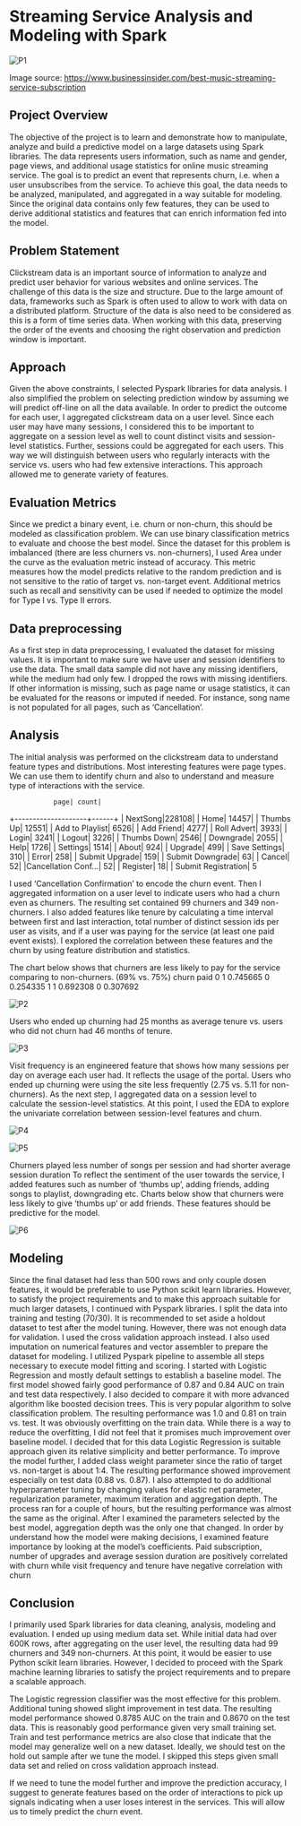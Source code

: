 # Streaming Service Analysis and Modeling with Spark

 ![P1](/images/intro.jpg)

Image source: https://www.businessinsider.com/best-music-streaming-service-subscription

## Project Overview
The objective of the project is to learn and demonstrate how to manipulate, analyze and build a predictive model on a large datasets using Spark libraries. The data represents users information, such as name and gender, page views, and additional usage statistics for online music streaming service. The goal is to predict an event that represents churn, i.e. when a user unsubscribes from the service. To achieve this goal, the data needs to be analyzed,  manipulated, and aggregated in a way suitable for modeling. Since the original data contains only few features, they can be used to derive additional statistics and features that can enrich information fed into the model.

## Problem Statement
Clickstream data is an important source of information to analyze and predict user behavior for various websites and online services. The challenge of this data is the size and structure. Due to the large amount of data, frameworks such as Spark is often used to allow to work with data on a distributed platform. Structure of the data is also need to be considered as this is a form of time series data. When working with this data, preserving the order of the events and choosing the right observation and prediction window is important.

## Approach
Given the above constraints, I selected Pyspark libraries for data analysis. I also simplified the problem on selecting prediction window by assuming we will predict off-line on all the data available. In order to predict the outcome for each user, I aggregated clickstream data on a user level. Since each user may have many sessions, I considered this to be important to aggregate on a session level as well to count distinct visits and session-level statistics. Further, sessions could be aggregated for each users. This way we will distinguish between users who regularly interacts with the service vs. users who had few extensive interactions. This approach allowed me to generate variety of features.

## Evaluation Metrics
Since we predict a binary event, i.e. churn or non-churn, this should be modeled as classification problem. We can use binary classification metrics to evaluate and choose the best model. Since the dataset for this problem is imbalanced (there are less churners vs. non-churners), I used Area under the curve as the evaluation metric instead of accuracy. This metric measures how the model predicts relative to the random prediction and is not sensitive to the ratio of target vs. non-target event. Additional metrics such as recall and sensitivity can be used if needed to optimize the model for Type I vs. Type II errors.

## Data preprocessing
As a first step in data preprocessing, I evaluated the dataset for missing values. It is important to make sure we have user and session identifiers to use the data. The small data sample did not have any missing identifiers, while the medium had only few. I dropped the rows with missing identifiers. If other information is missing, such as page name or usage statistics, it can be evaluated for the reasons or imputed if needed. For instance, song name is not populated for all pages, such as ‘Cancellation’. 

## Analysis
The initial analysis was performed on the clickstream data to understand feature types and distributions. Most interesting features were page types. We can use them to identify churn and also to understand and measure type of interactions with the service. 


               page| count|
+--------------------+------+
|            NextSong|228108|
|                Home| 14457|
|           Thumbs Up| 12551|
|     Add to Playlist|  6526|
|          Add Friend|  4277|
|         Roll Advert|  3933|
|               Login|  3241|
|              Logout|  3226|
|         Thumbs Down|  2546|
|           Downgrade|  2055|
|                Help|  1726|
|            Settings|  1514|
|               About|   924|
|             Upgrade|   499|
|       Save Settings|   310|
|               Error|   258|
|      Submit Upgrade|   159|
|    Submit Downgrade|    63|
|              Cancel|    52|
|Cancellation Conf...|    52|
|            Register|    18|
| Submit Registration|     5


I used ‘Cancellation Confirmation’ to encode the churn event. Then I aggregated information on a user level to indicate users who had a churn even as churners. The resulting set contained 99 churners and 349 non-churners. I also added features like tenure by calculating a time interval between first and last interaction, total number of distinct session ids per user as visits, and if a user was paying for the service (at least one paid event exists). I explored the correlation between these features and the churn by using feature distribution and statistics. 

The chart below shows that churners are less likely to pay for the service comparing to non-churners. (69% vs. 75%) 
churn  paid
0      1       0.745665
       0       0.254335
1      1       0.692308
       0       0.307692

![P2](/images/eda1.png)

Users who ended up churning had 25 months as average tenure vs. users who did not churn had 46 months of tenure.

![P3](/images/eda2.png)

Visit frequency is an engineered feature that shows how many sessions per day on average each user had. It reflects the usage of the portal. Users who ended up churning were using the site less frequently (2.75 vs. 5.11 for non-churners).
As the next step, I aggregated data on a session level to calculate the session-level statistics. At this point, I used the EDA to explore the univariate correlation between session-level features and churn.

![P4](/images/eda3.png)

![P5](/images/eda4.png)

Churners played less number of songs per session and had shorter average session duration 
To reflect the sentiment of the user towards the service, I added features such as number of ‘thumbs up’, adding friends, adding songs to playlist, downgrading etc. 
Charts below show that churners were less likely to give ‘thumbs up’ or add friends. These features should be predictive for the model.

![P6](/images/eda5.png)

## Modeling
Since the final dataset had less than 500 rows and only couple dosen features, it would be preferable to use Python scikit learn libraries. However, to satisfy the project requirements and to make this approach suitable for much larger datasets, I continued with Pyspark libraries. 
I split the data into training and testing (70/30). It is recommended to set aside a holdout dataset to test after the model tuning. However, there was not enough data for validation. I used the cross validation approach instead. I also used imputation on numerical features and vector assembler to prepare the dataset for modeling. I utilized Pyspark pipeline to assemble all steps necessary to execute model fitting and scoring.
I started with Logistic Regression and mostly default settings to establish a baseline model. The first model showed fairly good performance of 0.87 and 0.84 AUC on train and test data respectively. I also decided to compare it with more advanced algorithm like boosted decision trees. This is very popular algorithm to solve classification problem. The resulting performance was 1.0 and 0.81 on train vs. test. It was obviously overfitting on the train data. While there is a way to reduce the overfitting, I did not feel that it promises much improvement over baseline model. I decided that for this data Logistic Regression is suitable approach given its relative simplicity and better performance. 
To improve the model further, I added class weight parameter since the ratio of target vs. non-target is about 1:4. The resulting performance showed improvement especially on test data (0.88 vs. 0.87). 
I also attempted to do additional hyperparameter tuning by changing values for elastic net parameter, regularization parameter, maximum iteration and aggregation depth. The process ran for a couple of hours, but the resulting performance was almost the same as the original. After I examined the parameters selected by the best model, aggregation depth was the only one that changed. 
In order by understand how the model were making decisions, I examined feature importance by looking at the model’s coefficients. Paid subscription, number of upgrades and average session duration are positively correlated with churn while visit frequency and tenure have negative correlation with churn

## Conclusion
I primarily used Spark libraries for data cleaning, analysis, modeling and evaluation. I ended up using medium data set. While initial data had over 600K rows, after aggregating on the user level, the resulting data had 99 churners and 349 non-churners. At this point, it would be easier to use Python scikit learn libraries. However, I decided to proceed with the Spark machine learning libraries to satisfy the project requirements and to prepare a scalable approach.  

The Logistic regression classifier was the most effective for this problem. Additional tuning showed slight improvement in test data. The resulting model performance showed 0.8785 AUC on the train and 0.8670 on the test data. This is reasonably good performance given very small training set. Train and test performance metrics are also close that indicate that the model may generalize well on a new dataset. Ideally, we should test on the hold out sample after we tune the model. I skipped this steps given small data set and relied on cross validation approach instead.

If we need to tune the model further and improve the prediction accuracy, I suggest to generate features based on the order of interactions to pick up signals indicating when a user loses interest in the services. This will allow us to timely predict the churn event.


